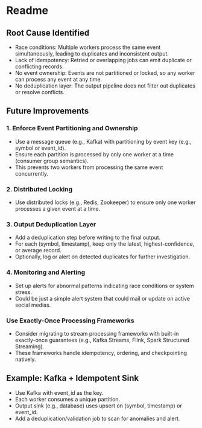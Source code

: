 # Readme

## Root Cause Identified

- Race conditions: Multiple workers process the same event simultaneously, leading to duplicates and inconsistent output.
- Lack of idempotency: Retried or overlapping jobs can emit duplicate or conflicting records.
- No event ownership: Events are not partitioned or locked, so any worker can process any event at any time.
- No deduplication layer: The output pipeline does not filter out duplicates or resolve conflicts.

## Future Improvements

### 1. Enforce Event Partitioning and Ownership
- Use a message queue (e.g., Kafka) with partitioning by event key (e.g., symbol or event_id).
- Ensure each partition is processed by only one worker at a time (consumer group semantics).
- This prevents two workers from processing the same event concurrently.
### 2. Distributed Locking 
- Use distributed locks (e.g., Redis, Zookeeper) to ensure only one worker processes a given event at a time.

### 3. Output Deduplication Layer
- Add a deduplication step before writing to the final output.
- For each (symbol, timestamp), keep only the latest, highest-confidence, or average record.
- Optionally, log or alert on detected duplicates for further investigation.

### 4. Monitoring and Alerting
- Set up alerts for abnormal patterns indicating race conditions or system stress.
- Could be just a simple alert system that could mail or update on active social medias.

### Use Exactly-Once Processing Frameworks
- Consider migrating to stream processing frameworks with built-in exactly-once guarantees (e.g., Kafka Streams, Flink, Spark Structured Streaming).
- These frameworks handle idempotency, ordering, and checkpointing natively.

## Example: Kafka + Idempotent Sink

- Use Kafka with event_id as the key.
- Each worker consumes a unique partition.
- Output sink (e.g., database) uses upsert on (symbol, timestamp) or event_id.
- Add a deduplication/validation job to scan for anomalies and alert.


